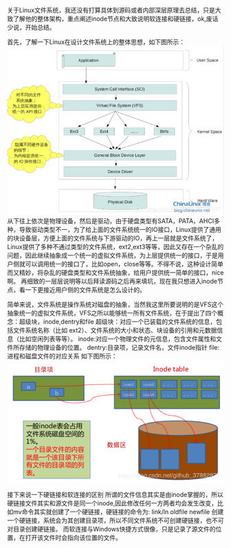 关于Linux文件系统，我还没有打算具体到源码或者内部深层原理去总结，只是大致了解他的整体架构，重点阐述inode节点和大致说明软连接和硬链接，ok,废话少说，开始总结。

首先，了解一下Linux在设计文件系统上的整体思想，如下图所示：
![img](./文件系统架构.png)
从下往上依次是物理设备，然后是驱动，由于硬盘类型有SATA，PATA，AHCI多种，导致驱动类型不一，为了给上面的文件系统统一的IO接口，Linux提供了通用的块设备层，方便上面的文件系统与下游驱动的IO，再上一层就是文件系统了，Linux提供了多种不通过类型的文件系统，ext2,ext3等等，因此又存在一个杂乱的问题，因此继续抽象成一个统一的虚拟文件系统，为上层提供统一的接口，于是用户侧就可以调用统一的接口了，比如open，close等等。不得不说，这种设计简单而又精妙，将杂乱的硬盘类型和文件系统抽象，给用户提供统一简单的接口，nice啊。
再细致的一层层说明等以后拜读源码之后再来填坑，现在我只想进入inode节点，看一下更接近用户侧的文件系统是怎么设计的。

简单来说，文件系统是操作系统对磁盘的抽象，当然我这里所要说明的是VFS这个抽象统一的虚拟文件系统，VFS之所以能够统一所有文件系统，在于提出了四个概念：超级块，inode,dentry和file
超级块：对应一个已装载的文件系统的信息，包括文件系统名称（比如 ext2）、文件系统的大小和状态、块设备的引用和元数据信息（比如空闲列表等等）。
inode:对应一个物理文件的元信息，包含文件属性和文件所存储的物理设备的位置。
dentry:目录项，记录文件名，文件inode指针
file:进程和磁盘文件的对应关系
如下图所示：
![img](./VFS抽象文件系统.png)

接下来说一下硬链接和软连接的区别
所谓的文件信息其实是由inode掌握的，所以硬链接文件其实和源文件是同一个inode,因此修改任何一方两者均会发生改变，比如mv命令其实就创建了一个硬链接，硬链接的命令为:
link/ln oldfile newfile
创建一个硬链接，系统会为其创建目录项，所以不同文件系统不可创建硬链接，也不可对目录创建硬链接。
而软连接与Windows快捷方式很像，只是记录了源文件的位置，在打开该文件时会指向该位置的文件。

